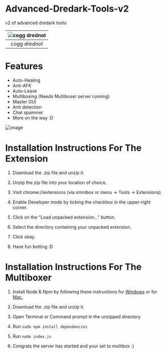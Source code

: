 # Advanced-Dredark-Tools-v2
v2 of advanced dredark tools

|![cogg drednot](https://cdn.discordapp.com/attachments/752138183814283328/781794370340519948/a_601be13fa20df060dbd7464d0e513f57_1_1.png)|
|:--:| 
|*cogg drednot*|

# Features
+ Auto-Healing
+ Anti-AFK
+ Auto-Leave
+ Multiboxing (Needs Multiboxer server running)
+ Master GUI
+ Anti detection
+ Chat spammer
+ More on the way :D

![image](https://user-images.githubusercontent.com/36419194/113441791-c17bcb00-93a3-11eb-8599-426571079147.png)

# Installation Instructions For The Extension 
1. Download the .zip file and unzip it.

2. Unzip the zip file into your location of choice.

3. Visit chrome://extensions (via omnibox or menu -> Tools -> Extensions).

4. Enable Developer mode by ticking the checkbox in the upper-right corner.

5. Click on the "Load unpacked extension..." button.

6. Select the directory containing your unpacked extension.

7. Click okay.

8. Have fun botting :D

# Installation Instructions For The Multiboxer

1. Install Node & Npm by following these instructions for [Windows](https://phoenixnap.com/kb/install-node-js-npm-on-windows) or for [Mac.](https://www.webucator.com/how-to/how-install-nodejs-on-mac.cfm)

2. Download the .zip file and unzip it.

3. Open Terminal or Command prompt in the unzipped directory

4. Run `sudo npm install dependencies`

5. Run `node index.js`

6. Congrats the server has started and your set to multibox :)
